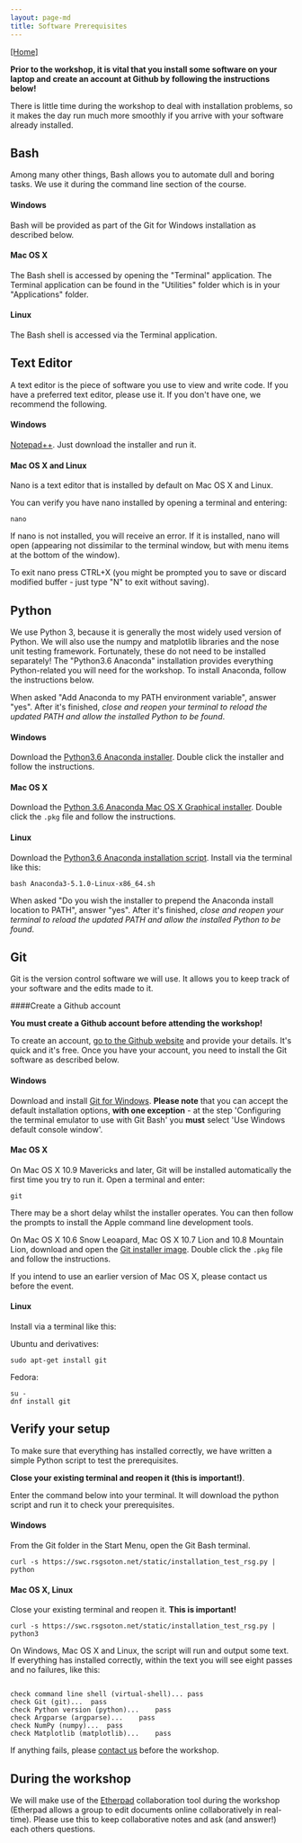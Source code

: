 ```yaml
---
layout: page-md
title: Software Prerequisites
---
```


[[Home]](https://southampton-rsg.github.io/2018-04-12-southampton-swc/)

**Prior to the workshop, it is vital that you install some software on your laptop and create an account at Github by following the instructions below!**

There is little time during the workshop to deal with installation problems, so it makes the day run much more smoothly if you arrive with your software already installed.


## Bash

Among many other things, Bash allows you to automate dull and boring tasks. We use it during the command line section of the course.

#### Windows

Bash will be provided as part of the Git for Windows installation as described below.

#### Mac OS X

The Bash shell is accessed by opening the "Terminal" application. The Terminal application can be found in the "Utilities" folder which is in your "Applications" folder.

#### Linux

The Bash shell is accessed via the Terminal application.

## Text Editor

A text editor is the piece of software you use to view and write code. If you have a preferred text editor, please use it. If you don&#39;t have one, we recommend the following.

#### Windows

[Notepad++](https://notepad-plus-plus.org/download/). Just download the installer and run it.

#### Mac OS X and Linux

Nano is a text editor that is installed by default on Mac OS X and Linux.

You can verify you have nano installed by opening a terminal and entering:</p>

~~~ {.code}
nano
~~~

If nano is not installed, you will receive an error. If it is installed, nano will open (appearing not dissimilar to the terminal window, but with menu items at the bottom of the window).

To exit nano press CTRL+X (you might be prompted you to save or discard modified buffer - just type "N" to exit without saving).


## Python

We use Python 3, because it is generally the most widely used version of Python. We will also use the numpy and matplotlib libraries and the nose unit testing framework. Fortunately, these do not need to be installed separately! The "Python3.6 Anaconda" installation provides everything Python-related you will need for the workshop. To install Anaconda, follow the instructions below.

When asked "Add Anaconda to my PATH environment variable", answer "yes". After it's finished, *close and reopen your terminal to reload the updated PATH and allow the installed Python to be found*.

#### Windows

Download the [Python3.6 Anaconda installer](https://repo.continuum.io/archive/Anaconda3-5.1.0-Windows-x86_64.exe). Double click the installer and follow the instructions.

#### Mac OS X

Download the [Python 3.6 Anaconda Mac OS X Graphical installer](https://repo.continuum.io/archive/Anaconda3-5.1.0-MacOSX-x86_64.pkg). Double click the `.pkg` file and follow the instructions.

#### Linux

Download the [Python3.6 Anaconda installation script](https://repo.continuum.io/archive/Anaconda3-5.1.0-Linux-x86_64.sh). Install via the terminal like this:

~~~{.code}
bash Anaconda3-5.1.0-Linux-x86_64.sh
~~~

When asked "Do you wish the installer to prepend the Anaconda install location to PATH", answer "yes". After it's finished, *close and reopen your terminal to reload the updated PATH and allow the installed Python to be found*.

## Git

Git is the version control software we will use. It allows you to keep track of your software and the edits made to it.

####Create a Github account

**You  must create a Github account before attending the workshop!**

To create an account, [go to the Github website](https://github.com/join) and provide your details. It's quick and it's free. Once you have your account, you need to install the Git software as described below.

#### Windows

Download and install [Git for Windows](http://git-scm.com/download/win). **Please note** that you can accept the default installation options, **with one exception** - at the step 'Configuring the terminal emulator to use with Git Bash' you **must** select 'Use Windows default console window'.

#### Mac OS X

On Mac OS X 10.9 Mavericks and later, Git will be installed automatically the first time you try to run it.  Open a terminal and enter:

~~~ {.code}
git
~~~

There may be a short delay whilst the installer operates. You can then follow the prompts to install the Apple command line development tools.

On Mac OS X 10.6 Snow Leoapard, Mac OS X 10.7 Lion and 10.8 Mountain Lion, download and open the [Git installer image](http://downloads.sourceforge.net/project/git-osx-installer/git-2.3.5-intel-universal-snow-leopard.dmg?r=http%3A%2F%2Fsourceforge.net%2Fprojects%2Fgit-osx-installer%2Ffiles%2F&ts=1441637770&use_mirror=kent). Double click the `.pkg` file and follow the instructions.

If you intend to use an earlier version of Mac OS X, please contact us before the event.

#### Linux

Install via a terminal like this:

Ubuntu and derivatives:

~~~ {.code}
sudo apt-get install git
~~~

Fedora:

~~~ {.code}
su -
dnf install git
~~~

## Verify your setup

To make sure that everything has installed correctly, we have written a simple Python script to test the prerequisites.

**Close your existing terminal and reopen it (this is important!)**.

Enter the command below into your terminal. It will download the python script and run it to check your prerequisites. 

#### Windows

From the Git folder in the Start Menu, open the Git Bash terminal.

~~~ {.code}
curl -s https://swc.rsgsoton.net/static/installation_test_rsg.py | python
~~~

#### Mac OS X, Linux

Close your existing terminal and reopen it.  **This is important!**

~~~ {.code}
curl -s https://swc.rsgsoton.net/static/installation_test_rsg.py | python3
~~~


On Windows, Mac OS X and Linux, the script will run and output some text. If everything has installed correctly, within the text you will see eight passes and no failures, like this:

~~~ {.code}

check command line shell (virtual-shell)...	pass
check Git (git)...	pass
check Python version (python)...	pass
check Argparse (argparse)...	pass
check NumPy (numpy)...	pass
check Matplotlib (matplotlib)...	pass
~~~

If anything fails, please [contact us](mailto:rsg-info@soton.ac.uk) before the workshop.


## During the workshop

We will make use of the [Etherpad](https://public.etherpad-mozilla.org/p/SWC-Soton-Apr2018) collaboration tool during the workshop (Etherpad allows a group to edit documents online collaboratively in real-time). Please use this to keep collaborative notes and ask (and answer!) each others questions.
